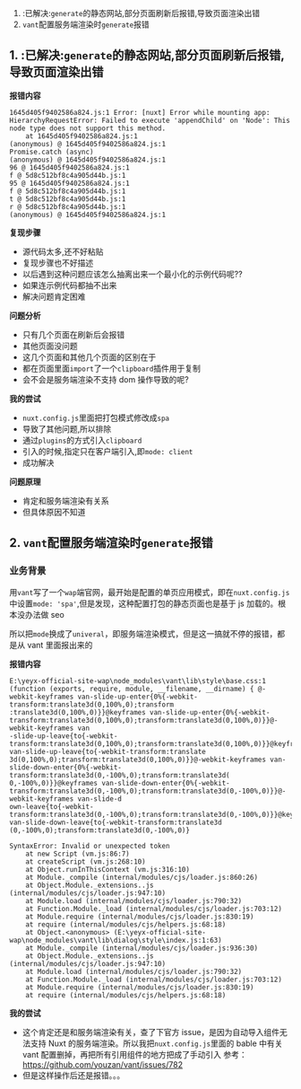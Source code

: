 1. :已解决:`generate`的静态网站,部分页面刷新后报错,导致页面渲染出错
2. `vant`配置服务端渲染时`generate`报错

## 1. :已解决:`generate`的静态网站,部分页面刷新后报错,导致页面渲染出错

**报错内容**

```
1645d405f9402586a824.js:1 Error: [nuxt] Error while mounting app: HierarchyRequestError: Failed to execute 'appendChild' on 'Node': This node type does not support this method.
    at 1645d405f9402586a824.js:1
(anonymous) @ 1645d405f9402586a824.js:1
Promise.catch (async)
(anonymous) @ 1645d405f9402586a824.js:1
96 @ 1645d405f9402586a824.js:1
f @ 5d8c512bf8c4a905d44b.js:1
95 @ 1645d405f9402586a824.js:1
f @ 5d8c512bf8c4a905d44b.js:1
t @ 5d8c512bf8c4a905d44b.js:1
r @ 5d8c512bf8c4a905d44b.js:1
(anonymous) @ 1645d405f9402586a824.js:1
```

**复现步骤**

- 源代码太多,还不好粘贴
- 复现步骤也不好描述
- 以后遇到这种问题应该怎么抽离出来一个最小化的示例代码呢??
- 如果连示例代码都抽不出来
- 解决问题肯定困难

**问题分析**

- 只有几个页面在刷新后会报错
- 其他页面没问题
- 这几个页面和其他几个页面的区别在于
- 都在页面里面`import`了一个`clipboard`插件用于复制
- 会不会是服务端渲染不支持 dom 操作导致的呢?

**我的尝试**

- `nuxt.config.js`里面把打包模式修改成`spa`
- 导致了其他问题,所以排除
- 通过`plugins`的方式引入`clipboard`
- 引入的时候,指定只在客户端引入,即`mode: client`
- 成功解决

**问题原理**

- 肯定和服务端渲染有关系
- 但具体原因不知道

## 2. `vant`配置服务端渲染时`generate`报错

### 业务背景

用`vant`写了一个`wap`端官网，最开始是配置的单页应用模式，即在`nuxt.config.js`中设置`mode: 'spa'`,但是发现，这种配置打包的静态页面也是基于 js 加载的。根本没办法做 seo

所以把`mode`换成了`univeral`，即服务端渲染模式，但是这一搞就不停的报错，都是从 vant 里面报出来的

**报错内容**

```
E:\yeyx-official-site-wap\node_modules\vant\lib\style\base.css:1
(function (exports, require, module, __filename, __dirname) { @-webkit-keyframes van-slide-up-enter{0%{-webkit-transform:translate3d(0,100%,0);transform
:translate3d(0,100%,0)}}@keyframes van-slide-up-enter{0%{-webkit-transform:translate3d(0,100%,0);transform:translate3d(0,100%,0)}}@-webkit-keyframes van
-slide-up-leave{to{-webkit-transform:translate3d(0,100%,0);transform:translate3d(0,100%,0)}}@keyframes van-slide-up-leave{to{-webkit-transform:translate
3d(0,100%,0);transform:translate3d(0,100%,0)}}@-webkit-keyframes van-slide-down-enter{0%{-webkit-transform:translate3d(0,-100%,0);transform:translate3d(
0,-100%,0)}}@keyframes van-slide-down-enter{0%{-webkit-transform:translate3d(0,-100%,0);transform:translate3d(0,-100%,0)}}@-webkit-keyframes van-slide-d
own-leave{to{-webkit-transform:translate3d(0,-100%,0);transform:translate3d(0,-100%,0)}}@keyframes van-slide-down-leave{to{-webkit-transform:translate3d
(0,-100%,0);transform:translate3d(0,-100%,0)}

SyntaxError: Invalid or unexpected token
    at new Script (vm.js:86:7)
    at createScript (vm.js:268:10)
    at Object.runInThisContext (vm.js:316:10)
    at Module._compile (internal/modules/cjs/loader.js:860:26)
    at Object.Module._extensions..js (internal/modules/cjs/loader.js:947:10)
    at Module.load (internal/modules/cjs/loader.js:790:32)
    at Function.Module._load (internal/modules/cjs/loader.js:703:12)
    at Module.require (internal/modules/cjs/loader.js:830:19)
    at require (internal/modules/cjs/helpers.js:68:18)
    at Object.<anonymous> (E:\yeyx-official-site-wap\node_modules\vant\lib\dialog\style\index.js:1:63)
    at Module._compile (internal/modules/cjs/loader.js:936:30)
    at Object.Module._extensions..js (internal/modules/cjs/loader.js:947:10)
    at Module.load (internal/modules/cjs/loader.js:790:32)
    at Function.Module._load (internal/modules/cjs/loader.js:703:12)
    at Module.require (internal/modules/cjs/loader.js:830:19)
    at require (internal/modules/cjs/helpers.js:68:18)
```

**我的尝试**

- 这个肯定还是和服务端渲染有关，查了下官方 issue，是因为自动导入组件无法支持 Nuxt 的服务端渲染。所以我把`nuxt.config.js`里面的 bable 中有关 vant 配置删掉，再把所有引用组件的地方把成了手动引入 参考：https://github.com/youzan/vant/issues/782
- 但是这样操作后还是报错。。。
